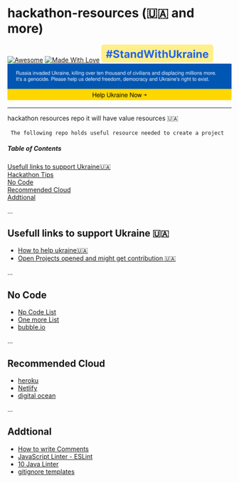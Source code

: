 # hackathon-resources (🇺🇦 and more)

[![Awesome](https://cdn.rawgit.com/sindresorhus/awesome/d7305f38d29fed78fa85652e3a63e154dd8e8829/media/badge.svg)](https://github.com/sindresorhus/awesome) [![Made With Love](https://img.shields.io/badge/Made%20With-Love-orange.svg)](https://github.com/chetanraj/awesome-github-badges) [![Stand With Ukraine](https://raw.githubusercontent.com/vshymanskyy/StandWithUkraine/main/badges/StandWithUkraine.svg)](https://vshymanskyy.github.io/StandWithUkraine)
[![Stand With Ukraine](https://raw.githubusercontent.com/vshymanskyy/StandWithUkraine/main/banner2-direct.svg)](https://vshymanskyy.github.io/StandWithUkraine)


----
hackathon resources repo it will have value resources 🇺🇦

``` The following repo holds useful resource needed to create a project```

##### Table of Contents  
[Usefull links to support Ukraine🇺🇦](#Links)  <br/>
[Hackathon Tips](https://bit.ly/36I9mMW) <br/>
[No Code](#NoCode)   <br/>
[Recommended Cloud](#RecommendedCloud)   <br/>
[Addtional](#Addon)  <br/>

...
<a name="Links"/>
## Usefull links to support Ukraine 🇺🇦
 * [How to help ukraine🇺🇦](https://stand-with-ukraine.pp.ua/)
 * [Open Projects opened and might get contribution 🇺🇦](https://github.com/vshymanskyy/StandWithUkraine#projects-that-standwithukraine)


...
<a name="NoCode"/>
## No Code
 * [Np Code List](https://nocodelist.co)
 * [One more List](https://github.com/kairichard/awesome-nocode-lowcode)
 * [bubble.io](https://bubble.io/)

...
<a name="RecommendedCloud"/>
## Recommended Cloud
 * [heroku](https://www.heroku.com)
 * [Netlify](https://www.netlify.com/)
 * [digital ocean](https://www.digitalocean.com/)

...
<a name="Addon"/>
## Addtional
 * [How to write Comments](https://www.freecodecamp.org/news/how-to-write-a-good-readme-file)
 * [JavaScript Linter - ESLint](https://eslint.org/)
 * [10 Java Linter](https://lightrun.com/java/top-10-java-linters/)
 * [gitignore templates](https://github.com/github/gitignore)


